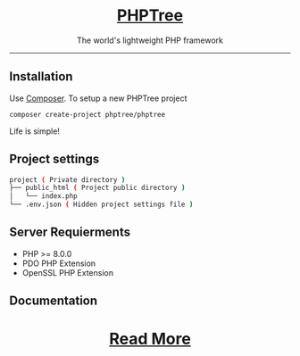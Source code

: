 <h1 align=center><a href="https://www.phptree.org">PHPTree</a></h1>

<p align=center>
The world's lightweight PHP framework
</p>

-----

## Installation

Use <a href="https://getcomposer.org/" target="_blank">Composer</a>. To setup a new PHPTree project

`composer create-project phptree/phptree`

Life is simple!

## Project settings

```sh
project ( Private directory )
├── public_html ( Project public directory )
│   └── index.php 
└── .env.json ( Hidden project settings file ) 
```

## Server Requierments

 * PHP >= 8.0.0
 * PDO PHP Extension
 * OpenSSL PHP Extension


## Documentation

<h1 align=center><a href="https://www.phptree.org">Read More</a></h1>
